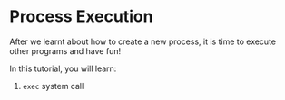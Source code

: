# Process Execution

After we learnt about how to create a new process, it is time to execute other programs and have fun!

In this tutorial, you will learn:

1. `exec` system call

